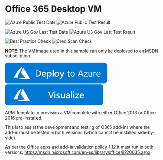 # Office 365 Desktop VM

![Azure Public Test Date](https://azurequickstartsservice.blob.core.windows.net/badges/application-workloads/office/windows-vm-o365/PublicLastTestDate.svg)
![Azure Public Test Result](https://azurequickstartsservice.blob.core.windows.net/badges/application-workloads/office/windows-vm-o365/PublicDeployment.svg)

![Azure US Gov Last Test Date](https://azurequickstartsservice.blob.core.windows.net/badges/application-workloads/office/windows-vm-o365/FairfaxLastTestDate.svg)
![Azure US Gov Last Test Result](https://azurequickstartsservice.blob.core.windows.net/badges/application-workloads/office/windows-vm-o365/FairfaxDeployment.svg)

![Best Practice Check](https://azurequickstartsservice.blob.core.windows.net/badges/application-workloads/office/windows-vm-o365/BestPracticeResult.svg)
![Cred Scan Check](https://azurequickstartsservice.blob.core.windows.net/badges/application-workloads/office/windows-vm-o365/CredScanResult.svg)

**NOTE**: The VM image used in this sample can only be deployed to an MSDN subscription.

[![Deploy to Azure](https://raw.githubusercontent.com/Azure/azure-quickstart-templates/master/1-CONTRIBUTION-GUIDE/images/deploytoazure.svg?sanitize=true)](https://portal.azure.com/#create/Microsoft.Template/uri/https%3A%2F%2Fraw.githubusercontent.com%2FAzure%2Fazure-quickstart-templates%2Fmaster%2Fapplication-workloads%2Foffice%2Fwindows-vm-o365%2Fazuredeploy.json)
[![Visualize](https://raw.githubusercontent.com/Azure/azure-quickstart-templates/master/1-CONTRIBUTION-GUIDE/images/visualizebutton.svg?sanitize=true)](http://armviz.io/#/?load=https%3A%2F%2Fraw.githubusercontent.com%2FAzure%2Fazure-quickstart-templates%2Fmaster%application-workloads%2Foffice%2Fwindows-vm-o365%2Fazuredeploy.json)

ARM Template to provision a VM complete with either Office 2013 or Office 2016 pre-installed.  

This is to assist the development and testing of O365 add-ins where the add-in must be tested in both versions (which cannot be installed side-by-side).

As per the Office apps and add-in validation policy 4.12 it must run in both versions: https://msdn.microsoft.com/en-us/library/office/jj220035.aspx


